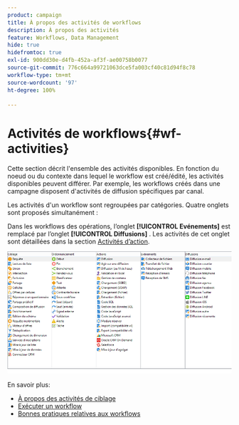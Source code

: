 ```yaml
---
product: campaign
title: À propos des activités de workflows
description: À propos des activités
feature: Workflows, Data Management
hide: true
hidefromtoc: true
exl-id: 900dd30e-d4fb-452a-af3f-ae00758b0077
source-git-commit: 776c664a99721063dce5fa003cf40c81d94f8c78
workflow-type: tm+mt
source-wordcount: '97'
ht-degree: 100%

---
```


# Activités de workflows{#wf-activities}



Cette section décrit l&#39;ensemble des activités disponibles. En fonction du noeud ou du contexte dans lequel le workflow est créé/édité, les activités disponibles peuvent différer. Par exemple, les workflows créés dans une campagne disposent d&#39;activités de diffusion spécifiques par canal.

Les activités d&#39;un workflow sont regroupées par catégories. Quatre onglets sont proposés simultanément :

Dans les workflows des opérations, l’onglet **[!UICONTROL Evénements]** est remplacé par l’onglet **[!UICONTROL Diffusions]** . Les activités de cet onglet sont détaillées dans la section [Activités d’action](about-action-activities.md).

![](assets/wf-activity-tabs.png)

En savoir plus:

* [À propos des activités de ciblage](about-targeting-activities.md)
* [Exécuter un workflow](starting-a-workflow.md)
* [Bonnes pratiques relatives aux workflows](workflow-best-practices.md)
